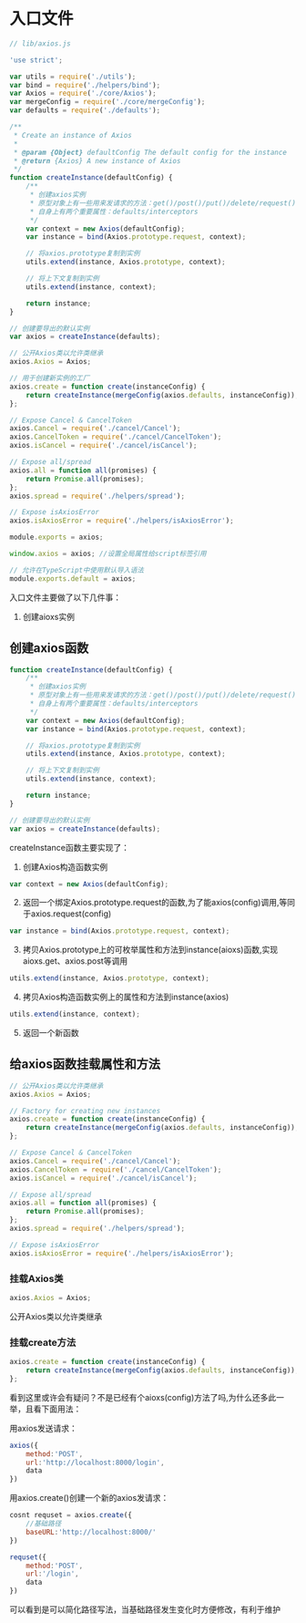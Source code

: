 # 入口文件

``` js
// lib/axios.js

'use strict';

var utils = require('./utils');
var bind = require('./helpers/bind');
var Axios = require('./core/Axios');
var mergeConfig = require('./core/mergeConfig');
var defaults = require('./defaults');

/**
 * Create an instance of Axios
 *
 * @param {Object} defaultConfig The default config for the instance
 * @return {Axios} A new instance of Axios
 */
function createInstance(defaultConfig) {
	/**
	 * 创建axios实例
	 * 原型对象上有一些用来发请求的方法：get()/post()/put()/delete/request()
	 * 自身上有两个重要属性：defaults/interceptors
	 */
    var context = new Axios(defaultConfig);
    var instance = bind(Axios.prototype.request, context);

    // 将axios.prototype复制到实例
    utils.extend(instance, Axios.prototype, context);

    // 将上下文复制到实例
    utils.extend(instance, context);

    return instance;
}

// 创建要导出的默认实例
var axios = createInstance(defaults);

// 公开Axios类以允许类继承
axios.Axios = Axios;

// 用于创建新实例的工厂
axios.create = function create(instanceConfig) {
    return createInstance(mergeConfig(axios.defaults, instanceConfig));
};

// Expose Cancel & CancelToken
axios.Cancel = require('./cancel/Cancel');
axios.CancelToken = require('./cancel/CancelToken');
axios.isCancel = require('./cancel/isCancel');

// Expose all/spread
axios.all = function all(promises) {
    return Promise.all(promises);
};
axios.spread = require('./helpers/spread');

// Expose isAxiosError
axios.isAxiosError = require('./helpers/isAxiosError');

module.exports = axios;

window.axios = axios; //设置全局属性给script标签引用

// 允许在TypeScript中使用默认导入语法
module.exports.default = axios;

```

入口文件主要做了以下几件事：
1. 创建aioxs实例

## 创建axios函数

``` js
function createInstance(defaultConfig) {
	/**
	 * 创建axios实例
	 * 原型对象上有一些用来发请求的方法：get()/post()/put()/delete/request()
	 * 自身上有两个重要属性：defaults/interceptors
	 */
    var context = new Axios(defaultConfig);
    var instance = bind(Axios.prototype.request, context);

    // 将axios.prototype复制到实例
    utils.extend(instance, Axios.prototype, context);

    // 将上下文复制到实例
    utils.extend(instance, context);

    return instance;
}

// 创建要导出的默认实例
var axios = createInstance(defaults);
```
createInstance函数主要实现了：
1. 创建Axios构造函数实例
``` js
var context = new Axios(defaultConfig);
```
2. 返回一个绑定Axios.prototype.request的函数,为了能axios(config)调用,等同于axios.request(config)
``` js
var instance = bind(Axios.prototype.request, context);
```
3. 拷贝Axios.prototype上的可枚举属性和方法到instance(aioxs)函数,实现aioxs.get、axios.post等调用
``` js
utils.extend(instance, Axios.prototype, context);
```
4. 拷贝Axios构造函数实例上的属性和方法到instance(axios)
``` js
utils.extend(instance, context);
```
5. 返回一个新函数

## 给axios函数挂载属性和方法

``` js
// 公开Axios类以允许类继承
axios.Axios = Axios;

// Factory for creating new instances
axios.create = function create(instanceConfig) {
    return createInstance(mergeConfig(axios.defaults, instanceConfig));
};

// Expose Cancel & CancelToken
axios.Cancel = require('./cancel/Cancel');
axios.CancelToken = require('./cancel/CancelToken');
axios.isCancel = require('./cancel/isCancel');

// Expose all/spread
axios.all = function all(promises) {
    return Promise.all(promises);
};
axios.spread = require('./helpers/spread');

// Expose isAxiosError
axios.isAxiosError = require('./helpers/isAxiosError');
```
### 挂载Axios类
``` js
axios.Axios = Axios;
```
公开Axios类以允许类继承

### 挂载create方法
``` js
axios.create = function create(instanceConfig) {
    return createInstance(mergeConfig(axios.defaults, instanceConfig));
};
```
看到这里或许会有疑问？不是已经有个aioxs(config)方法了吗,为什么还多此一举，且看下面用法：

用axios发送请求：
``` js
axios({
    method:'POST',
    url:'http://localhost:8000/login',
    data
})
```

用axios.create()创建一个新的axios发请求：
``` js
cosnt requset = axios.create({
    //基础路径
    baseURL:'http://localhost:8000/'
})

requset({
    method:'POST',
    url:'/login',
    data
})
```
可以看到是可以简化路径写法，当基础路径发生变化时方便修改，有利于维护